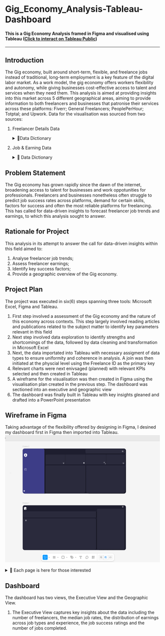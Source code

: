 # Gig_Economy_Analysis-Tableau-Dashboard
#### This is a Gig Economy Analysis framed in Figma and visualised using Tableau (<a href="https://public.tableau.com/app/profile/samuel.ofori2139/viz/GigEconomyDashboard/ExecutiveView?publish=yes" target="_blank">Click to interact on Tableau Public<a/>)
---
## Introduction
The Gig economy, built around short-term, flexible, and freelance jobs instead of traditional, long-term employment is a key feature of the digital labor market. As a work model, the gig economy offers workers flexibility and autonomy, while giving businesses cost-effective access to talent and services when they need them. This analysis is aimed at providing insights into this market across 5 different geographical areas, aiming to provide information to both freelancers and businesses that patronise their services across these platforms: Fiverr; General Freelancers; PeoplePerHour; Totptal; and Upwork. Data for the visualisation was sourced from two sources:
<ol>
  <li> Freelancer Details Data </li>
  <p>
        <details><summary>📂<emphasis>Data Dictionary</emphasis>  </summary>
        <ol>
          <li>Freelance_ID </li>
          <li>Job Category [Type of freelance work done]</li>
          <li>Platform [Online Platform for Freelancing]</li>
          <li>Experience Level [Experience level of Freelancer] </li>
          <li> Client Region</li>
          <li>Payment Method</li>
        </ol>
      </details>
  </p>
  <li> Job & Earning Data </li>
  <p>
    <details><summary> 📂 <emphasis> Data Dictionary</emphasis></summary>
      <ol>
          <li>Freelance_ID </li>
          <li>Job Completed [Number of Jobs Successfully Completed] </li>
          <li> Earnings ($) </li>
          <li> Hourly Rate ($) </li>
          <li> Job Success Rate </li>
          <li> Client Rating </li>
          <li> Job Duration_Days </li>
          <li> Rehire Rate </li>  
          <li> Marketing Spend [Amount spent on marketing ($)]</li>
        </ol>
    </details>
  </p>
</ol>

## Problem Statement

The Gig economy has grown rapidly since the dawn of the internet, broadening access to talent for businesses and work oppotunities for professionals. Freelancers and businesses nonetheless often struggle to predict job success rates across platforms, demand for certain skills, factors for success and often the most reliable platforms for freelancing. This has called for data-driven insights to forecast freelancer job trends and earnings, to which this analysis sought to answer. 

## Rationale for Project

This analysis in its attempt to answer the call for data-driven insights within this field aimed to: 
<ol>
  <li>Analyse freelancer job trends;</li>
  <li>Assess freelancer earnings;</li>
  <li>Identify key success factors;</li>
  <li>Provide a geographic overview of the Gig economy.</li>   
</ol>

## Project Plan 
The project was executed in six(6) steps spanning three tools: Microsoft Excel, Figma and Tableau. 
<ol>
  <li> First step involved a assessment of the Gig economy and the nature of this economy across contexts. This step largely involved reading articles and publications related to the subject matter to identify key parameters relevant in this field </li>
  <li>Next step involved data exploration to identify strengths and shortcomings of the data, followed by data cleaning and transformation in Microsoft Excel </li>
  <li>Next, the data importated into Tableau with necessary assigment of data types to ensure uniformity and coherence in analysis. A join was then initiated at the physcial level using the Freelance ID as the primary key </li>
  <li> Relevant charts were next enivsaged (planned) with relevant KPIs selected and then created in Tableau </li>
  <li> A wireframe for the visualisation was then created in Figma using the visualisation plan created in the previous step. The dashboard was sectioned into an executive and geographic view</li>
  <li> The dashboard was finally built in Tableau with key insights gleaned and drafted into a PowerPoint presentation </li>
</ol>

## Wireframe in Figma 
Taking advantage of the flexibility offered by designing in Figma, I desined my dashboard first in Figma then imported into Tableau. 
<img src="WireFrame - Gig Eco. Dashboard.png"> 
<details> <summary> 📂 Each page is here for those interested </summary>
  <img src="Sheet 1 Final.png">
  <img src="Sheet 2.png">
</details>

## Dashboard 
The dashboard has two views, the Executive View and the Geographic View.
<ol>
  <li> The Executive View captures key insights about the data including the number of freelancers, the median job rates, the distribution of earnings across job types and experience, the job success ratings and the number of jobs completed.
    <img src=>
  </li>
</ol>

